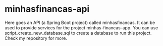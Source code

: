 # minhasfinancas-api
Here goes an API (a Spring Boot project) called minhasfinancas. It can be used to provide services for the project minhas-financas-app. 
You can use script_create_new_database.sql to create a database to run this project.
Check my repository for more.
